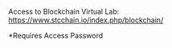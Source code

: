 Access to Blockchain Virtual Lab: https://www.stcchain.io/index.php/blockchain/

*Requires Access Password
